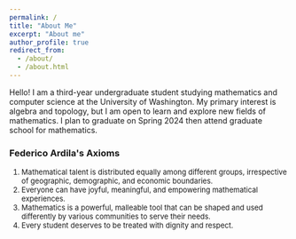 ```yaml
---
permalink: /
title: "About Me"
excerpt: "About me"
author_profile: true
redirect_from: 
  - /about/
  - /about.html
---
```

Hello! I am a third-year undergraduate student studying mathematics and computer science at the University of Washington. My primary interest is algebra and topology, but I am open to learn and explore new fields of mathematics. I plan to graduate on Spring 2024 then attend graduate school for mathematics.


### Federico Ardila's Axioms
<font size = "2"> 
<ol>
  <li>Mathematical talent is distributed equally among different groups, irrespective of geographic, demographic, and economic boundaries.</li>
  <li>Everyone can have joyful, meaningful, and empowering mathematical experiences. </li>
  <li>Mathematics is a powerful, malleable tool that can be shaped and used differently by various communities to serve their needs.</li>
  <li> Every student deserves to be treated with dignity and respect.</li> 
</ol></font>
